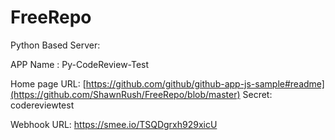 # FreeRepo

Python Based Server:

APP Name :
	Py-CodeReview-Test

Home page URL:
	[https://github.com/github/github-app-js-sample#readme](https://github.com/ShawnRush/FreeRepo/blob/master)
Secret:
	codereviewtest
	
Webhook URL: 
https://smee.io/TSQDgrxh929xicU
